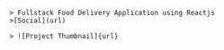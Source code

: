     > Fullstack Food Delivery Application using Reactjs
    >[Social](url)

    > ![Project Thumbnail]{url}
